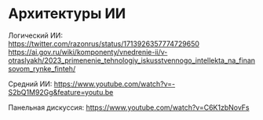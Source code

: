 # Архитектуры ИИ

Логический ИИ:
https://twitter.com/razonrus/status/1713926357774729650
https://ai.gov.ru/wiki/komponenty/vnedrenie-ii/v-otraslyakh/2023_primenenie_tehnologiy_iskusstvennogo_intellekta_na_finansovom_rynke_finteh/

Средний ИИ:
https://www.youtube.com/watch?v=-S2bQ1M92Gg&feature=youtu.be

Панельная дискуссия:
https://www.youtube.com/watch?v=C6K1zbNovFs
